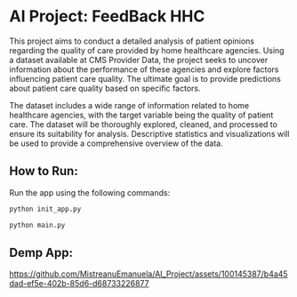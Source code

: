 # AI Project: FeedBack HHC

This project aims to conduct a detailed analysis of patient opinions regarding the quality of care provided by home healthcare agencies. Using a dataset available at CMS Provider Data, the project seeks to uncover information about the performance of these agencies and explore factors influencing patient care quality. The ultimate goal is to provide predictions about patient care quality based on specific factors.

The dataset includes a wide range of information related to home healthcare agencies, with the target variable being the quality of patient care. The dataset will be thoroughly explored, cleaned, and processed to ensure its suitability for analysis. Descriptive statistics and visualizations will be used to provide a comprehensive overview of the data.

## How to Run:
Run the app using the following commands:
```bash 
python init_app.py
```
```bash 
python main.py
```
## Demp App:
https://github.com/MistreanuEmanuela/AI_Project/assets/100145387/b4a45dad-ef5e-402b-85d6-d68733226877
